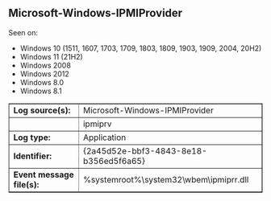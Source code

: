 ## Microsoft-Windows-IPMIProvider

Seen on:
* Windows 10 (1511, 1607, 1703, 1709, 1803, 1809, 1903, 1909, 2004, 20H2)
* Windows 11 (21H2)
* Windows 2008
* Windows 2012
* Windows 8.0
* Windows 8.1

<table border="1" class="docutils">
  <tbody>
    <tr>
      <td><b>Log source(s):</b></td>
      <td>Microsoft-Windows-IPMIProvider</td>
    </tr>
    <tr>
      <td>&nbsp;</td>
      <td>ipmiprv</td>
    </tr>
    <tr>
      <td><b>Log type:</b></td>
      <td>Application</td>
    </tr>
    <tr>
      <td><b>Identifier:</b></td>
      <td>{2a45d52e-bbf3-4843-8e18-b356ed5f6a65}</td>
    </tr>
    <tr>
      <td><b>Event message file(s):</b></td>
      <td>%systemroot%\system32\wbem\ipmiprr.dll</td>
    </tr>
  </tbody>
</table>

&nbsp;

